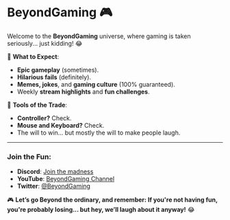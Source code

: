 # BeyondGaming 🎮

Welcome to the **BeyondGaming** universe, where gaming is taken seriously... just kidding! 😂

🚀 **What to Expect**:
- **Epic gameplay** (sometimes).
- **Hilarious fails** (definitely).
- **Memes, jokes**, and **gaming culture** (100% guaranteed).
- Weekly **stream highlights** and **fun challenges**.

🔧 **Tools of the Trade**:
- **Controller?** Check.
- **Mouse and Keyboard?** Check.
- The will to win... but mostly the will to make people laugh.

---

### **Join the Fun**:
- **Discord**: [Join the madness](https://discord.com/invite/your-link)
- **YouTube**: [BeyondGaming Channel](https://www.youtube.com/channel/your-channel)
- **Twitter**: [@BeyondGaming](https://twitter.com/BeyondGaming)

🎮 **Let’s go Beyond the ordinary, and remember: If you're not having fun, you're probably losing... but hey, we’ll laugh about it anyway!** 😂

